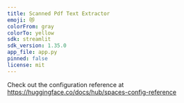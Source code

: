 ```yaml
---
title: Scanned Pdf Text Extractor
emoji: 😻
colorFrom: gray
colorTo: yellow
sdk: streamlit
sdk_version: 1.35.0
app_file: app.py
pinned: false
license: mit
---
```


Check out the configuration reference at https://huggingface.co/docs/hub/spaces-config-reference
